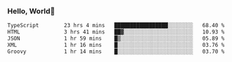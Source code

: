 
### Hello, World🐤

<!--START_SECTION:waka-->

```txt
TypeScript        23 hrs 4 mins   █████████████████░░░░░░░░   68.40 %
HTML              3 hrs 41 mins   ██▓░░░░░░░░░░░░░░░░░░░░░░   10.93 %
JSON              1 hr 59 mins    █▒░░░░░░░░░░░░░░░░░░░░░░░   05.89 %
XML               1 hr 16 mins    █░░░░░░░░░░░░░░░░░░░░░░░░   03.76 %
Groovy            1 hr 14 mins    █░░░░░░░░░░░░░░░░░░░░░░░░   03.70 %
```

<!--END_SECTION:waka-->
